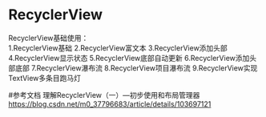 # RecyclerView 
RecyclerView基础使用：  
1.RecyclerView基础
2.RecyclerView富文本
3.RecyclerView添加头部
4.RecyclerView显示状态
5.RecyclerView底部自动更新
6.RecyclerView添加头部底部
7.RecyclerView瀑布流
8.RecyclerView项目瀑布流
9.RecyclerView实现TextView多条目跑马灯

#参考文档
理解RecyclerView（一）—初步使用和布局管理器  
https://blog.csdn.net/m0_37796683/article/details/103697121  